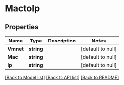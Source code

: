 # MactoIp

## Properties
Name | Type | Description | Notes
------------ | ------------- | ------------- | -------------
**Vmnet** | **string** |  | [default to null]
**Mac** | **string** |  | [default to null]
**Ip** | **string** |  | [default to null]

[[Back to Model list]](README.md#documentation-for-models) [[Back to API list]](README.md#documentation-for-api-endpoints) [[Back to README]](README.md)


